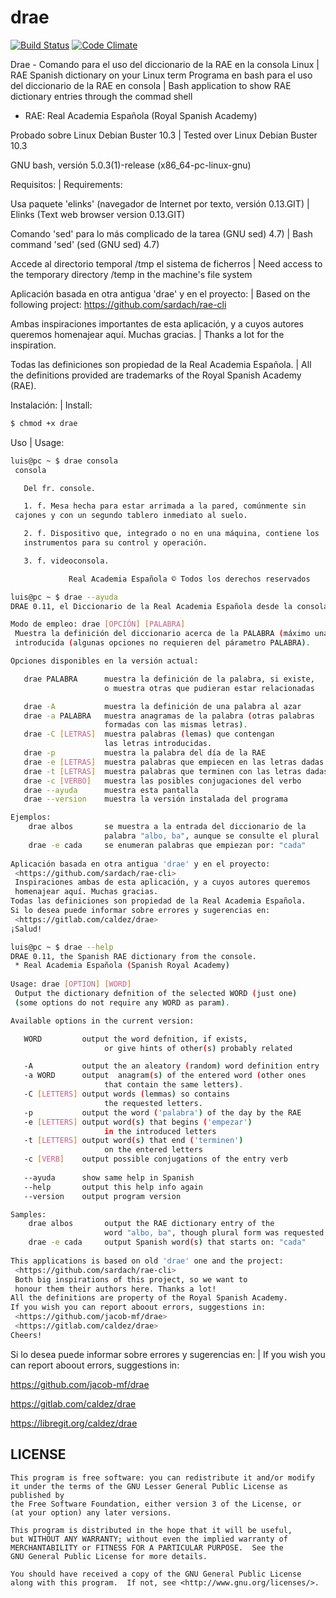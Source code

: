 # drae
[![Build Status](https://travis-ci.org/jacob-mf/drae.svg?branch=master)](https://travis-ci.org/jacob-mf/drae)
[![Code Climate](https://codeclimate.com/github/jacob-mf/drae/badges/gpa.svg)](https://codeclimate.com/github/jacob-mf/drae)

Drae - Comando para el uso del diccionario de la RAE en la consola Linux | RAE Spanish dictionary on your Linux term
Programa en bash para el uso del diccionario de la RAE en consola | Bash application to show RAE dictionary entries through the commad shell

* RAE: Real Academia Española (Royal Spanish Academy)

Probado sobre Linux Debian Buster 10.3 | Tested over Linux Debian Buster 10.3

GNU bash, versión 5.0.3(1)-release (x86_64-pc-linux-gnu)

Requisitos:  | Requirements:

Usa paquete 'elinks' (navegador de Internet por texto, versión 0.13.GIT) | Elinks (Text web browser version 0.13.GIT)

Comando 'sed' para lo más complicado de la tarea (GNU sed) 4.7) | Bash command 'sed' (sed (GNU sed) 4.7)

Accede al directorio temporal /tmp el sistema de ficherros | Need access to the temporary directory /temp in the machine's file system 

Aplicación basada en otra antigua 'drae' y en el proyecto: | Based on the following project:
 <https://github.com/sardach/rae-cli> 
 
Ambas inspiraciones importantes de esta aplicación, y a cuyos autores queremos homenajear aquí.
 Muchas gracias. | Thanks a lot for the inspiration.

Todas las definiciones son propiedad de la Real Academia Española. | All the definitions provided are trademarks of the Royal Spanish Academy (RAE).

Instalación: | Install:

```bash
$ chmod +x drae
```

Uso | Usage:
```bash
luis@pc ~ $ drae consola
 consola

   Del fr. console.

   1. f. Mesa hecha para estar arrimada a la pared, comúnmente sin 
 cajones y con un segundo tablero inmediato al suelo.

   2. f. Dispositivo que, integrado o no en una máquina, contiene los
   instrumentos para su control y operación.

   3. f. videoconsola.

             Real Academia Española © Todos los derechos reservados

luis@pc ~ $ drae --ayuda
DRAE 0.11, el Diccionario de la Real Academia Española desde la consola.

Modo de empleo: drae [OPCIÓN] [PALABRA]
 Muestra la definición del diccionario acerca de la PALABRA (máximo una)
 introducida (algunas opciones no requieren del párametro PALABRA).

Opciones disponibles en la versión actual:

   drae PALABRA      muestra la definición de la palabra, si existe,
                     o muestra otras que pudieran estar relacionadas

   drae -A           muestra la definición de una palabra al azar
   drae -a PALABRA   muestra anagramas de la palabra (otras palabras
                     formadas con las mismas letras).
   drae -C [LETRAS]  muestra palabras (lemas) que contengan
                     las letras introducidas.
   drae -p           muestra la palabra del día de la RAE                 
   drae -e [LETRAS]  muestra palabras que empiecen en las letras dadas
   drae -t [LETRAS]  muestra palabras que terminen con las letras dadas
   drae -c [VERBO]   muestra las posibles conjugaciones del verbo
   drae --ayuda      muestra esta pantalla
   drae --version    muestra la versión instalada del programa

Ejemplos:
    drae albos       se muestra a la entrada del diccionario de la
                     palabra "albo, ba", aunque se consulte el plural
    drae -e cada     se enumeran palabras que empiezan por: "cada"
          
Aplicación basada en otra antigua 'drae' y en el proyecto:
 <https://github.com/sardach/rae-cli> 
 Inspiraciones ambas de esta aplicación, y a cuyos autores queremos
 homenajear aquí. Muchas gracias. 
Todas las definiciones son propiedad de la Real Academia Española.
Si lo desea puede informar sobre errores y sugerencias en:
 <https://gitlab.com/caldez/drae>
¡Salud!

luis@pc ~ $ drae --help
DRAE 0.11, the Spanish RAE dictionary from the console.
 * Real Academia Española (Spanish Royal Academy)
 
Usage: drae [OPTION] [WORD]
 Output the dictionary defnition of the selected WORD (just one)
 (some options do not require any WORD as param).

Available options in the current version:

   WORD         output the word defnition, if exists,
                     or give hints of other(s) probably related

   -A           output the an aleatory (random) word definition entry
   -a WORD      output  anagram(s) of the entered word (other ones
                     that contain the same letters).
   -C [LETTERS] output words (lemmas) so contains
                     the requested letters.
   -p           output the word ('palabra') of the day by the RAE                 
   -e [LETTERS] output word(s) that begins ('empezar')
                     in the introduced letters
   -t [LETTERS] output word(s) that end ('terminen') 
                     on the entered letters
   -c [VERB]    output possible conjugations of the entry verb
   
   --ayuda      show same help in Spanish
   --help       output this help info again
   --version    output program version

Samples:
    drae albos       output the RAE dictionary entry of the
                     word "albo, ba", though plural form was requested
    drae -e cada     output Spanish word(s) that starts on: "cada"
          
This applications is based on old 'drae' one and the project:
 <https://github.com/sardach/rae-cli> 
 Both big inspirations of this project, so we want to 
 honour them their authors here. Thanks a lot! 
All the definitions are property of the Royal Spanish Academy.
If you wish you can report aboout errors, suggestions in:
 <https://github.com/jacob-mf/drae>
 <https://gitlab.com/caldez/drae>
Cheers!

 ```

Si lo desea puede informar sobre errores y sugerencias en: | If you wish you can report aboout errors, suggestions in:
 
 <https://github.com/jacob-mf/drae>
 
 <https://gitlab.com/caldez/drae>
 
 <https://libregit.org/caldez/drae>

## LICENSE
    This program is free software: you can redistribute it and/or modify
    it under the terms of the GNU Lesser General Public License as published by
    the Free Software Foundation, either version 3 of the License, or
    (at your option) any later versions.

    This program is distributed in the hope that it will be useful,
    but WITHOUT ANY WARRANTY; without even the implied warranty of
    MERCHANTABILITY or FITNESS FOR A PARTICULAR PURPOSE.  See the
    GNU General Public License for more details.

    You should have received a copy of the GNU General Public License
    along with this program.  If not, see <http://www.gnu.org/licenses/>.
